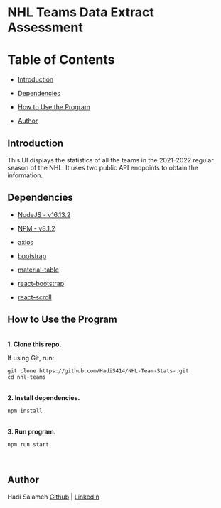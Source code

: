 # NHL Teams Data Extract Assessment

# Table of Contents

- [Introduction](#introduction)

- [Dependencies](#dependencies)

- [How to Use the Program](#how-to-use-the-program)

- [Author](#author)

## Introduction

This UI displays the statistics of all the teams in the 2021-2022 regular season of the NHL. It uses two public API endpoints to obtain the information.

## Dependencies

- [NodeJS - v16.13.2](https://nodejs.org/en/)

- [NPM - v8.1.2](https://www.npmjs.com/)

- [axios](https://www.npmjs.com/package/react-axios)

- [bootstrap](https://getbootstrap.com/docs/4.1/getting-started/introduction/)

- [material-table](https://material-table.com/#/)

- [react-bootstrap](https://react-bootstrap.github.io/)

- [react-scroll](https://www.npmjs.com/package/react-scroll)

## How to Use the Program

<br />
<b>1. Clone this repo.</b>

If using Git, run:
```
git clone https://github.com/HadiS414/NHL-Team-Stats-.git
cd nhl-teams
```

<br />
<b>2. Install dependencies.</b>

```
npm install
```

<br />
<b>3. Run  program.</b><br />

```
npm run start
```

<br />

## Author

Hadi Salameh [Github](https://github.com/HadiS414) | [LinkedIn](https://www.linkedin.com/in/hadi-salameh/) <br>
